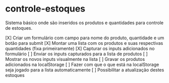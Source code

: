 # controle-estoques
Sistema básico onde são inseridos os produtos e quantidades para controle de estoques.

[X] Criar um formulário com campo para nome do produto, quantidade e um botão para submit
[X] Montar uma lista com os produtos e suas respectivas quantidades (fixa primeiramente)
[X] Capturar os inputs adicionados no formulário 
[ ] Enviar os inputs capturados para a lista de produtos
[ ] Mostrar os novos inputs visualmente na lista
[ ] Gravar os produtos adicionados na localStorage
[ ] Fazer com que o que está na localStorage seja jogado para a lista automaticamente
[ ] Possibilitar a atualização destes estoques